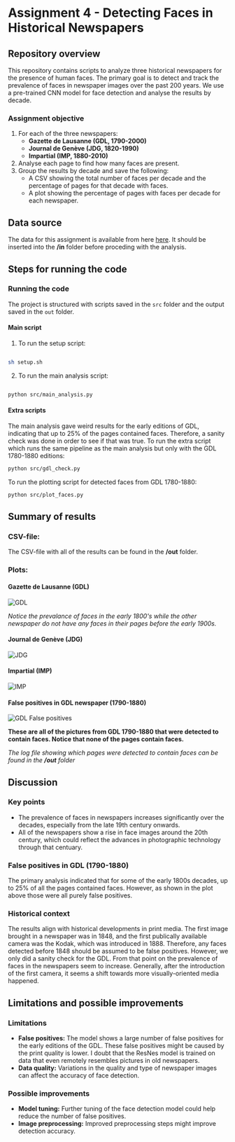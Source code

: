 # Assignment 4 - Detecting Faces in Historical Newspapers

## Repository overview
This repository contains scripts to analyze three historical newspapers for the presence of human faces. The primary goal is to detect and track the prevalence of faces in newspaper images over the past 200 years. 
We use a pre-trained CNN model for face detection and analyse the results by decade.

### Assignment objective
1. For each of the three newspapers:
    - **Gazette de Lausanne (GDL, 1790-2000)**
    - **Journal de Genève (JDG, 1820-1990)**
    - **Impartial (IMP, 1880-2010)**
2. Analyse each page to find how many faces are present.
3. Group the results by decade and save the following:
    - A CSV showing the total number of faces per decade and the percentage of pages for that decade with faces.
    - A plot showing the percentage of pages with faces per decade for each newspaper.

## Data source
The data for this assignment is available from here [here](https://zenodo.org/records/3706863).
It should be inserted into the **/in** folder before proceding with the analysis.

## Steps for running the code

### Running the code
The project is structured with scripts saved in the `src` folder and the output saved in the `out` folder.

#### Main script
1. To run the setup script:
  ```bash

sh setup.sh
  ```

2. To run the main analysis script:
  ```bash

python src/main_analysis.py
  ```

#### Extra scripts
The main analysis gave weird results for the early editions of GDL, indicating that up to 25% of the pages contained faces. Therefore, a sanity check was done in order to see if that was true.
To run the extra script which runs the same pipeline as the main analysis but only with the GDL 1780-1880 editions:

```bash
python src/gdl_check.py
```

To run the plotting script for detected faces from GDL 1780-1880:
```bash
python src/plot_faces.py
```

## Summary of results
### CSV-file:
The CSV-file with all of the results can be found in the **/out** folder.

### Plots:

#### Gazette de Lausanne (GDL)
![GDL](https://github.com/BayesianBoi/cds-visual/blob/main/assignments/assignment%204/out/GDL_faces_plot.png)

*Notice the prevalance of faces in the early 1800's while the other newspaper do not have any faces in their pages before the early 1900s.*


#### Journal de Genève (JDG)
![JDG](https://github.com/BayesianBoi/cds-visual/blob/main/assignments/assignment%204/out/JDG_faces_plot.png)


#### Impartial (IMP)
![IMP](https://github.com/BayesianBoi/cds-visual/blob/main/assignments/assignment%204/out/IMP_faces_plot.png)


#### False positives in GDL newspaper (1790-1880)
![GDL False positives](https://github.com/BayesianBoi/cds-visual/blob/main/assignments/assignment%204/out/sanity_check_for_GDL_1790_1880.png)

**These are all of the pictures from GDL 1790-1880 that were detected to contain faces. Notice that none of the pages contain faces.**

*The log file showing which pages were detected to contain faces can be found in the **/out** folder*

## Discussion
### Key points
- The prevalence of faces in newspapers increases significantly over the decades, especially from the late 19th century onwards.
- All of the newspapers show a rise in face images around the 20th century, which could reflect the advances in photographic technology through that centuary.

### False positives in GDL (1790-1880)
The primary analysis indicated that for some of the early 1800s decades, up to 25% of all the pages contained faces. However, as shown in the plot above those were all purely false positives.

### Historical context
The results align with historical developments in print media. The first image brought in a newspaper was in 1848, and the first publically available camera was the Kodak, which was introduced in 1888. Therefore, any faces detected before 1848 should be assumed to be false positives. However, we only did a sanity check for the GDL. From that point on the prevalence of faces in the newspapers seem to increase. Generally, after the introduction of the first camera, it seems a shift towards more visually-oriented media happened.

## Limitations and possible improvements
### Limitations
- **False positives:** The model shows a large number of false positives for the early editions of the GDL. These false positives might be caused by the print quality is lower. I doubt that the ResNes model is trained on data that even remotely resembles pictures in old newspapers.
- **Data quality:** Variations in the quality and type of newspaper images can affect the accuracy of face detection.

### Possible improvements
- **Model tuning:** Further tuning of the face detection model could help reduce the number of false positives.
- **Image preprocessing:** Improved preprocessing steps might improve detection accuracy.
